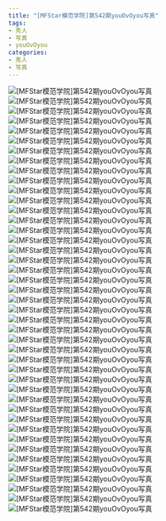 ```yaml
---
title: "[MFStar模范学院]第542期youOvOyou写真"
tags: 
- 秀人
- 写真
- youOvOyou
categories:
- 秀人
- 写真
---
```


![[MFStar模范学院]第542期youOvOyou写真](https://img.ilovese.xyz/1734717881859.webp)
![[MFStar模范学院]第542期youOvOyou写真](https://img.ilovese.xyz/1734717883945.webp)
![[MFStar模范学院]第542期youOvOyou写真](https://img.ilovese.xyz/1734717885756.webp)
![[MFStar模范学院]第542期youOvOyou写真](https://img.ilovese.xyz/1734717887586.webp)
![[MFStar模范学院]第542期youOvOyou写真](https://img.ilovese.xyz/1734717889446.webp)
![[MFStar模范学院]第542期youOvOyou写真](https://img.ilovese.xyz/1734717891421.webp)
![[MFStar模范学院]第542期youOvOyou写真](https://img.ilovese.xyz/1734717893196.webp)
![[MFStar模范学院]第542期youOvOyou写真](https://img.ilovese.xyz/1734717895146.webp)
![[MFStar模范学院]第542期youOvOyou写真](https://img.ilovese.xyz/1734717896618.webp)
![[MFStar模范学院]第542期youOvOyou写真](https://img.ilovese.xyz/1734717898435.webp)
![[MFStar模范学院]第542期youOvOyou写真](https://img.ilovese.xyz/1734717900200.webp)
![[MFStar模范学院]第542期youOvOyou写真](https://img.ilovese.xyz/1734717902032.webp)
![[MFStar模范学院]第542期youOvOyou写真](https://img.ilovese.xyz/1734717903765.webp)
![[MFStar模范学院]第542期youOvOyou写真](https://img.ilovese.xyz/1734717905213.webp)
![[MFStar模范学院]第542期youOvOyou写真](https://img.ilovese.xyz/1734717907238.webp)
![[MFStar模范学院]第542期youOvOyou写真](https://img.ilovese.xyz/1734717909311.webp)
![[MFStar模范学院]第542期youOvOyou写真](https://img.ilovese.xyz/1734717910820.webp)
![[MFStar模范学院]第542期youOvOyou写真](https://img.ilovese.xyz/1734717912531.webp)
![[MFStar模范学院]第542期youOvOyou写真](https://img.ilovese.xyz/1734717914287.webp)
![[MFStar模范学院]第542期youOvOyou写真](https://img.ilovese.xyz/1734717918126.webp)
![[MFStar模范学院]第542期youOvOyou写真](https://img.ilovese.xyz/1734717920051.webp)
![[MFStar模范学院]第542期youOvOyou写真](https://img.ilovese.xyz/1734717922049.webp)
![[MFStar模范学院]第542期youOvOyou写真](https://img.ilovese.xyz/1734717924122.webp)
![[MFStar模范学院]第542期youOvOyou写真](https://img.ilovese.xyz/1734717925951.webp)
![[MFStar模范学院]第542期youOvOyou写真](https://img.ilovese.xyz/1734717927731.webp)
![[MFStar模范学院]第542期youOvOyou写真](https://img.ilovese.xyz/1734717929601.webp)
![[MFStar模范学院]第542期youOvOyou写真](https://img.ilovese.xyz/1734717931357.webp)
![[MFStar模范学院]第542期youOvOyou写真](https://img.ilovese.xyz/1734717933482.webp)
![[MFStar模范学院]第542期youOvOyou写真](https://img.ilovese.xyz/1734717935471.webp)
![[MFStar模范学院]第542期youOvOyou写真](https://img.ilovese.xyz/1734717937394.webp)
![[MFStar模范学院]第542期youOvOyou写真](https://img.ilovese.xyz/1734717938947.webp)
![[MFStar模范学院]第542期youOvOyou写真](https://img.ilovese.xyz/1734717940751.webp)
![[MFStar模范学院]第542期youOvOyou写真](https://img.ilovese.xyz/1734717942708.webp)
![[MFStar模范学院]第542期youOvOyou写真](https://img.ilovese.xyz/1734717944619.webp)
![[MFStar模范学院]第542期youOvOyou写真](https://img.ilovese.xyz/1734717946360.webp)
![[MFStar模范学院]第542期youOvOyou写真](https://img.ilovese.xyz/1734717948340.webp)
![[MFStar模范学院]第542期youOvOyou写真](https://img.ilovese.xyz/1734717949978.webp)
![[MFStar模范学院]第542期youOvOyou写真](https://img.ilovese.xyz/1734717951829.webp)
![[MFStar模范学院]第542期youOvOyou写真](https://img.ilovese.xyz/1734717953412.webp)
![[MFStar模范学院]第542期youOvOyou写真](https://img.ilovese.xyz/1734717954868.webp)
![[MFStar模范学院]第542期youOvOyou写真](https://img.ilovese.xyz/1734717956302.webp)
![[MFStar模范学院]第542期youOvOyou写真](https://img.ilovese.xyz/1734717957786.webp)
![[MFStar模范学院]第542期youOvOyou写真](https://img.ilovese.xyz/1734717959763.webp)
